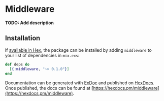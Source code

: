 # Middleware

**TODO: Add description**

## Installation

If [available in Hex](https://hex.pm/docs/publish), the package can be installed
by adding `middleware` to your list of dependencies in `mix.exs`:

```elixir
def deps do
  [{:middleware, "~> 0.1.0"}]
end
```

Documentation can be generated with [ExDoc](https://github.com/elixir-lang/ex_doc)
and published on [HexDocs](https://hexdocs.pm). Once published, the docs can
be found at [https://hexdocs.pm/middleware](https://hexdocs.pm/middleware).

